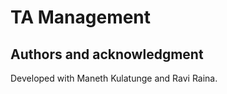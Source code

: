 # TA Management



## Authors and acknowledgment
Developed with Maneth Kulatunge and Ravi Raina.




